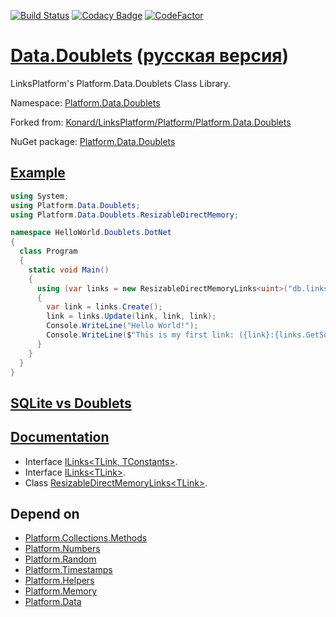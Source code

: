 [![Build Status](https://travis-ci.com/linksplatform/Data.Doublets.svg?branch=master)](https://travis-ci.com/linksplatform/Data.Doublets)
[![Codacy Badge](https://api.codacy.com/project/badge/Grade/83c66adb68f44a018c795bc7dc7d6f49)](https://app.codacy.com/app/drakonard/Data.Doublets?utm_source=github.com&utm_medium=referral&utm_content=linksplatform/Data.Doublets&utm_campaign=Badge_Grade_Dashboard)
[![CodeFactor](https://www.codefactor.io/repository/github/linksplatform/data.doublets/badge/master)](https://www.codefactor.io/repository/github/linksplatform/data.doublets/overview/master)

# [Data.Doublets](https://github.com/linksplatform/Data.Doublets) ([русская версия](README.ru.md))

LinksPlatform's Platform.Data.Doublets Class Library.

Namespace: [Platform.Data.Doublets](https://linksplatform.github.io/Data.Doublets/api/Platform.Data.Doublets.html)

Forked from: [Konard/LinksPlatform/Platform/Platform.Data.Doublets](https://github.com/Konard/LinksPlatform/tree/b0844d778ced60b22435e57342393031b26a2822/Platform/Platform.Data.Doublets)

NuGet package: [Platform.Data.Doublets](https://www.nuget.org/packages/Platform.Data.Doublets)

## [Example](https://github.com/linksplatform/HelloWorld.Doublets.DotNet)

```C#
using System;
using Platform.Data.Doublets;
using Platform.Data.Doublets.ResizableDirectMemory;

namespace HelloWorld.Doublets.DotNet
{
  class Program
  {
    static void Main()
    {
      using (var links = new ResizableDirectMemoryLinks<uint>("db.links"))
      {
        var link = links.Create();
        link = links.Update(link, link, link);
        Console.WriteLine("Hello World!");
        Console.WriteLine($"This is my first link: ({link}:{links.GetSource(link)}->{links.GetTarget(link)}).");
      }
    }
  }
}
```

## [SQLite vs Doublets](https://github.com/linksplatform/Comparisons.SQLiteVSDoublets)

## [Documentation](https://linksplatform.github.io/Data.Doublets/)

* Interface [ILinks\<TLink, TConstants\>](https://linksplatform.github.io/Data/api/Platform.Data.ILinks-2.html).
* Interface [ILinks\<TLink\>](https://linksplatform.github.io/Data.Doublets/api/Platform.Data.Doublets.ILinks-1.html).
* Class [ResizableDirectMemoryLinks\<TLink\>](https://linksplatform.github.io/Data.Doublets/api/Platform.Data.Doublets.ResizableDirectMemory.ResizableDirectMemoryLinks-1.html).

## Depend on

* [Platform.Collections.Methods](https://github.com/linksplatform/Collections.Methods)
* [Platform.Numbers](https://github.com/linksplatform/Numbers)
* [Platform.Random](https://github.com/linksplatform/Random)
* [Platform.Timestamps](https://github.com/linksplatform/Timestamps)
* [Platform.Helpers](https://github.com/linksplatform/Helpers)
* [Platform.Memory](https://github.com/linksplatform/Memory)
* [Platform.Data](https://github.com/linksplatform/Data)
